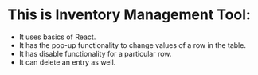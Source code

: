 # This is Inventory Management Tool:

- It uses basics of React.
- It has the pop-up functionality to change values of a row in the table.
- It has disable functionality for a particular row.
- It can delete an entry as well.
